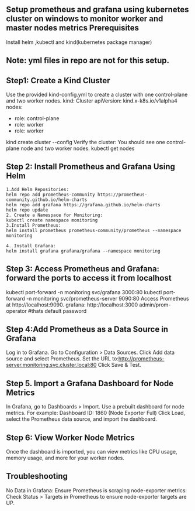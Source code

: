 Setup prometheus and grafana using kubernetes cluster on windows to monitor worker and master nodes metrics
Prerequisites
--
Install helm ,kubectl and kind(kubernetes package manager)

Note: yml files in repo are not for this setup. 
-
Step1: Create a Kind Cluster
--------------------------------
Use the provided kind-config.yml to create a cluster with one control-plane and two worker nodes.
kind: Cluster
apiVersion: kind.x-k8s.io/v1alpha4
nodes:
  - role: control-plane
  - role: worker
  - role: worker
  
kind create cluster --config <path to kind-config.yml>
Verify the cluster: You should see one control-plane node and two worker nodes.
kubectl get nodes

Step 2: Install Prometheus and Grafana Using Helm
--------------------------------------------------
	1.Add Helm Repositories:
	helm repo add prometheus-community https://prometheus-community.github.io/helm-charts
	helm repo add grafana https://grafana.github.io/helm-charts
	helm repo update
	2. Create a Namespace for Monitoring:
	kubectl create namespace monitoring
	3.Install Prometheus:
	helm install prometheus prometheus-community/prometheus --namespace monitoring

	4. Install Grafana:
	helm install grafana grafana/grafana --namespace monitoring

Step 3: Access Prometheus and Grafana: forward the ports to access it from localhost
---------------------------------------------
kubectl port-forward -n monitoring svc/grafana 3000:80
kubectl port-forward -n monitoring svc/prometheus-server 9090:80
Access Prometheus at http://localhost:9090.
grafana: http://localhost:3000
admin/prom-operator #thats default password

Step 4:Add Prometheus as a Data Source in Grafana
-------------------------------------
Log in to Grafana.
Go to Configuration > Data Sources.
Click Add data source and select Prometheus.
Set the URL to:http://prometheus-server.monitoring.svc.cluster.local:80
Click Save & Test.

Step 5. Import a Grafana Dashboard for Node Metrics
--
In Grafana, go to Dashboards > Import.
Use a prebuilt dashboard for node metrics. For example:
Dashboard ID: 1860 (Node Exporter Full)
Click Load, select the Prometheus data source, and import the dashboard.

Step 6: View Worker Node Metrics
--
Once the dashboard is imported, you can view metrics like CPU usage, memory usage, and more for your worker nodes.

Troubleshooting
-
No Data in Grafana:
Ensure Prometheus is scraping node-exporter metrics:
Check Status > Targets in Prometheus to ensure node-exporter targets are UP.
